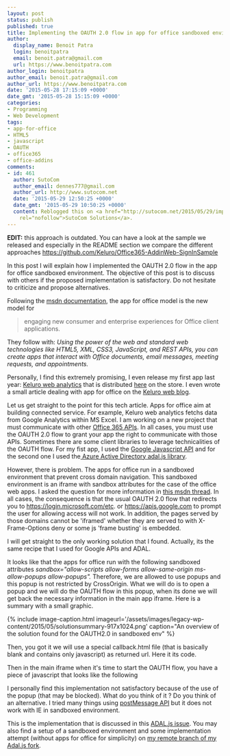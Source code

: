 ```yaml
---
layout: post
status: publish
published: true
title: Implementing the OAUTH 2.0 flow in app for office sandboxed environment
author:
  display_name: Benoit Patra
  login: benoitpatra
  email: benoit.patra@gmail.com
  url: https://www.benoitpatra.com
author_login: benoitpatra
author_email: benoit.patra@gmail.com
author_url: https://www.benoitpatra.com
date: '2015-05-28 17:15:09 +0000'
date_gmt: '2015-05-28 15:15:09 +0000'
categories:
- Programming
- Web Development
tags:
- app-for-office
- HTML5
- javascript
- OAUTH
- office365
- office-addins
comments:
- id: 461
  author: SutoCom
  author_email: dennes777@gmail.com
  author_url: http://www.sutocom.net
  date: '2015-05-29 12:50:25 +0000'
  date_gmt: '2015-05-29 10:50:25 +0000'
  content: Reblogged this on <a href="http://sutocom.net/2015/05/29/implementing-the-oauth-2-0-flow-in-app-for-office-sandboxed-environment/"
    rel="nofollow">SutoCom Solutions</a>.
---
```

<strong>EDIT:</strong> this approach is outdated. You can have a look at the sample we released and especially in the README section we compare the different approaches
<a href="https://github.com/Keluro/Office365-AddinWeb-SignInSample">https://github.com/Keluro/Office365-AddinWeb-SignInSample</a>

In this post I will explain how I implemented the OAUTH 2.0 flow in the app for office sandboxed environment. The objective of this post is to discuss with others if the proposed implementation is satisfactory. Do not hesitate to criticize and propose alternatives.

Following the <a title="msdn documentation" href="https://msdn.microsoft.com/en-us/library/office/jj220082.aspx">msdn documentation</a>, the app for office model is the new model for

>engaging new consumer and enterprise experiences for Office client applications.

They follow with: _Using the power of the web and standard web technologies like HTML5, XML, CSS3, JavaScript, and REST APIs, you can create apps that interact with Office documents, email messages, meeting requests, and appointments._

Personally, I find this extremely promising, I even release my first app last year: <a title="Keluro web analytics" href="http://keluro.com/webanalytics/">Keluro web analytics</a>&nbsp;that is distributed <a href="https://store.office.com/keluro-web-analytics-WA104365670.aspx">here</a> on the store.&nbsp;I even wrote a small article dealing with app for office on the <a href="http://keluro.com/programming/2014/07/29/5thingsyoushouldknowappforoffice/">Keluro web blog</a>.

Let us get straight to the point for this tech article. Apps for office aim at building connected service. For example, Keluro web analytics fetchs data from Google Analytics within MS Excel. I am working on a new project that must communicate with other <a href="https://msdn.microsoft.com/en-us/office/office365/howto/platform-development-overview">Office 365 APIs</a>. In all cases, you must use the OAUTH 2.0 flow to grant your app the right to communicate with those APIs. Sometimes there are some client libraries to leverage technicalities of the OAUTH flow. For my fist app, I used the <a href="https://developers.google.com/api-client-library/javascript/start/start-js">Google Javascript API</a> and for the second one I used the<a title="ADAL Js" href="https://github.com/AzureAD/azure-activedirectory-library-for-js"> Azure Active Directory adal.js library</a>.

However, there is problem. The apps for office run in a sandboxed environment that prevent cross domain navigation. This sandboxed environment is an iframe with sandbox attributes for the case of the office web apps. I asked the question for more information in <a href="https://social.msdn.microsoft.com/Forums/office/en-US/c0d9d148-3242-4a0c-902c-245f406f3371/what-are-the-precise-restrictions-for-the-iframe-and-the-browser-in-apps-for-office-?forum=appsforoffice">this msdn thread</a>. In all cases, the consequence is that the usual OAUTH 2.0 flow that redirects you to https://login.microsoft.com/etc. or https://apis.google.com to prompt the user for allowing access will not work. In addition, the pages served by those domains cannot be 'iframed' whether they are served to with X-Frame-Options deny or some js 'frame busting' is embedded.

I will get straight to the only working solution that I found. Actually, its the same recipe that I used for Google APIs and ADAL.

It looks like that the apps for office run with the following sandboxed attributes&nbsp;<em>sandbox="allow-scripts allow-forms allow-same-origin ms-allow-popups allow-popups".&nbsp;</em>Therefore, we are allowed to use popups and this popup is not restricted by CrossOrigin. What we will do is to open a popup and we will do the OAUTH flow in this popup, when its done we will get back the necessary information in the main app iframe. Here is a summary with a small graphic.

{% include image-caption.html imageurl='/assets/images/legacy-wp-content/2015/05/solutionsummary-917x1024.png'  caption="An overview of the solution found for the OAUTH2.0 in sandboxed env" %}

Then, you got it we will use a special callback.html file (that is basically blank and contains only javascript) as returned url. Here it its code.

<script src="https://gist.github.com/bpatra/21f481d4e1b782650ede201d4866be90.js"></script>

Then in the main iframe when it's time to start the OAUTH flow, you have a piece of javascript that looks like the following

<script src="https://gist.github.com/bpatra/f726b27e7901c415e6cfe21fc77a2689.js"></script>

I personally find this implementation not satisfactory because of the use of the popup (that may be blocked). What do you think of it ? Do you think of an alternative. I tried many things using <a title="postMessage" href="http://ejohn.org/blog/cross-window-messaging/">postMessage API</a> but it does not work with IE in sandboxed environment.

This is the implementation that is discussed in this <a title="Adal js issue" href="https://github.com/AzureAD/azure-activedirectory-library-for-js/issues/129">ADAL.js issue</a>. You may also find a setup of a sandboxed environment and some implementation attempt (without apps for office for simplicity) on <a title="sandboxed remote branch on fork" href="https://github.com/bpatra/azure-activedirectory-library-for-js/tree/sandboxed-iframe">my remote branch of my Adal.js fork</a>.

